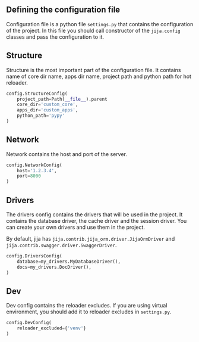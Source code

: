 ## Defining the configuration file
Configuration file is a python file `settings.py` that contains the configuration of the project.
In this file you should call constructor of the `jija.config` classes and pass the configuration to it.

## Structure
Structure is the most important part of the configuration file.
It contains name of core dir name, apps dir name, project path and python path for hot reloader.

```python
config.StructureConfig(
    project_path=Path(__file__).parent
    core_dir='custom_core',
    apps_dir='custom_apps',
    python_path='pypy'    
)
```

## Network
Network contains the host and port of the server.

```python
config.NetworkConfig(
    host='1.2.3.4',
    port=8000
)
```

## Drivers
The drivers config contains the drivers that will be used in the project.
It contains the database driver, the cache driver and the session driver.
You can create your own drivers and use them in the project.

By default, jija has `jija.contrib.jija_orm.driver.JijaOrmDriver` and `jija.contrib.swagger.driver.SwaggerDriver`.

```python
config.DriversConfig(
    database=my_drivers.MyDatabaseDriver(),
    docs=my_drivers.DocDriver(),
)
```

## Dev
Dev config contains the reloader excludes.
If you are using virtual environment, you should add it to reloader excludes in `settings.py`.

```python
config.DevConfig(
    reloader_excluded={'venv'}
)
```